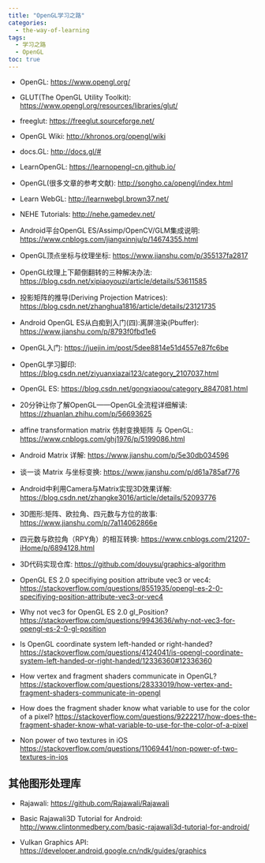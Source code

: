 ```yaml
---
title: "OpenGL学习之路"
categories:
  - the-way-of-learning
tags:
  - 学习之路
  - OpenGL
toc: true
---
```


* OpenGL: <https://www.opengl.org/>
* GLUT(The OpenGL Utility Toolkit): <https://www.opengl.org/resources/libraries/glut/>
* freeglut: <https://freeglut.sourceforge.net/>
* OpenGL Wiki: <http://khronos.org/opengl/wiki>
* docs.GL: <http://docs.gl/#>

* LearnOpenGL: <https://learnopengl-cn.github.io/>
* OpenGL(很多文章的参考文献): <http://songho.ca/opengl/index.html>
* Learn WebGL: <http://learnwebgl.brown37.net/>
* NEHE Tutorials: <http://nehe.gamedev.net/>

* Android平台OpenGL ES/Assimp/OpenCV/GLM集成说明: <https://www.cnblogs.com/jiangxinnju/p/14674355.html>

* OpenGL顶点坐标与纹理坐标: <https://www.jianshu.com/p/355137fa2817>
* OpenGL纹理上下颠倒翻转的三种解决办法: <https://blog.csdn.net/xipiaoyouzi/article/details/53611585>
* 投影矩阵的推导(Deriving Projection Matrices): <https://blog.csdn.net/zhanghua1816/article/details/23121735>
* Android OpenGL ES从白痴到入门(四):离屏渲染(Pbuffer): <https://www.jianshu.com/p/8793f0fbd1e6>
* OpenGL入门: <https://juejin.im/post/5dee8814e51d4557e87fc6be>
* OpenGL学习脚印: <https://blog.csdn.net/ziyuanxiazai123/category_2107037.html>
* OpenGL ES: <https://blog.csdn.net/gongxiaoou/category_8847081.html>
* 20分钟让你了解OpenGL——OpenGL全流程详细解读: <https://zhuanlan.zhihu.com/p/56693625>
* affine transformation matrix 仿射变换矩阵 与 OpenGL: <https://www.cnblogs.com/ghj1976/p/5199086.html>
* Android Matrix 详解: <https://www.jianshu.com/p/5e30db034596>
* 谈一谈 Matrix 与坐标变换: <https://www.jianshu.com/p/d61a785af776>
* Android中利用Camera与Matrix实现3D效果详解: <https://blog.csdn.net/zhangke3016/article/details/52093776>
* 3D图形:矩阵、欧拉角、四元数与方位的故事: <https://www.jianshu.com/p/7a114062866e>
* 四元数与欧拉角（RPY角）的相互转换: <https://www.cnblogs.com/21207-iHome/p/6894128.html>
* 3D代码实现仓库: <https://github.com/douysu/graphics-algorithm>

* OpenGL ES 2.0 specifiying position attribute vec3 or vec4: <https://stackoverflow.com/questions/8551935/opengl-es-2-0-specifiying-position-attribute-vec3-or-vec4>
* Why not vec3 for OpenGL ES 2.0 gl_Position? <https://stackoverflow.com/questions/9943636/why-not-vec3-for-opengl-es-2-0-gl-position>
* Is OpenGL coordinate system left-handed or right-handed? <https://stackoverflow.com/questions/4124041/is-opengl-coordinate-system-left-handed-or-right-handed/12336360#12336360>
* How vertex and fragment shaders communicate in OpenGL? <https://stackoverflow.com/questions/28333019/how-vertex-and-fragment-shaders-communicate-in-opengl>
* How does the fragment shader know what variable to use for the color of a pixel? <https://stackoverflow.com/questions/9222217/how-does-the-fragment-shader-know-what-variable-to-use-for-the-color-of-a-pixel>
* Non power of two textures in iOS <https://stackoverflow.com/questions/11069441/non-power-of-two-textures-in-ios>

## 其他图形处理库

* Rajawali: <https://github.com/Rajawali/Rajawali>
* Basic Rajawali3D Tutorial for Android: <http://www.clintonmedbery.com/basic-rajawali3d-tutorial-for-android/>

* Vulkan Graphics API: <https://developer.android.google.cn/ndk/guides/graphics>